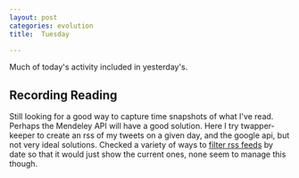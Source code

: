 ```yaml
---
layout: post
categories: evolution
title:  Tuesday

---
```







Much of today's activity included in yesterday's.

Recording Reading
-----------------

Still looking for a good way to capture time snapshots of what I've
read. Perhaps the Mendeley API will have a good solution. Here I try
twapper-keeper to create an rss of my tweets on a given day, and the
google api, but not very ideal solutions. Checked a variety of ways to
[filter rss
feeds](http://www.readwriteweb.com/archives/6_ways_to_filter_your_rss_feeds.php "http://www.readwriteweb.com/archives/6_ways_to_filter_your_rss_feeds.php")
by date so that it would just show the current ones, none seem to manage
this though.


